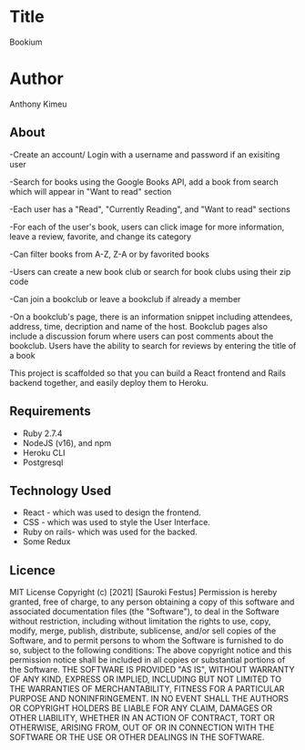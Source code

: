 # Title #

 Bookium

 # Author #

  Anthony Kimeu
 
## About

 -Create an account/ Login with a username and password if an exisiting user

 -Search for books using the Google Books API, add a book from search which will appear in "Want to read" section

 -Each user has a "Read", "Currently Reading", and "Want to read" sections

 -For each of the user's book, users can click image for more information, leave a review, favorite, and change its category

 -Can filter books from A-Z, Z-A or by favorited books

 -Users can create a new book club or search for book clubs using their zip code

 -Can join a bookclub or leave a bookclub if already a member 

 -On a bookclub's page, there is an information snippet including attendees, address, time, decription and name of the host. Bookclub pages also include a discussion forum where users can post comments about the bookclub.
 Users have the ability to search for reviews by entering the title of a book

This project is scaffolded so that you can build a React frontend and Rails
backend together, and easily deploy them to Heroku.

## Requirements

- Ruby 2.7.4
- NodeJS (v16), and npm
- Heroku CLI
- Postgresql


## Technology  Used

* React - which was used to design the frontend.
* CSS - which was used to style the User Interface.
* Ruby on rails- which was used for the backed.
* Some Redux

## Licence
MIT License
Copyright (c) [2021] [Sauroki Festus]
Permission is hereby granted, free of charge, to any person obtaining a copy
of this software and associated documentation files (the "Software"), to deal
in the Software without restriction, including without limitation the rights
to use, copy, modify, merge, publish, distribute, sublicense, and/or sell
copies of the Software, and to permit persons to whom the Software is
furnished to do so, subject to the following conditions:
The above copyright notice and this permission notice shall be included in all
copies or substantial portions of the Software.
THE SOFTWARE IS PROVIDED "AS IS", WITHOUT WARRANTY OF ANY KIND, EXPRESS OR
IMPLIED, INCLUDING BUT NOT LIMITED TO THE WARRANTIES OF MERCHANTABILITY,
FITNESS FOR A PARTICULAR PURPOSE AND NONINFRINGEMENT. IN NO EVENT SHALL THE
AUTHORS OR COPYRIGHT HOLDERS BE LIABLE FOR ANY CLAIM, DAMAGES OR OTHER
LIABILITY, WHETHER IN AN ACTION OF CONTRACT, TORT OR OTHERWISE, ARISING FROM,
OUT OF OR IN CONNECTION WITH THE SOFTWARE OR THE USE OR OTHER DEALINGS IN THE
SOFTWARE.
